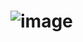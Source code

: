 # ![image](https://github.com/Binary0101Devil/Network-Penetration-Testing/assets/64678488/1690d2d9-2e8f-4a9a-a949-9d094e4abf09)
